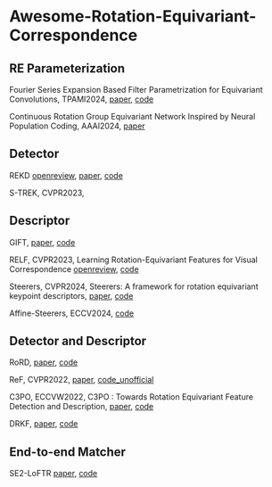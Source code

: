 # Awesome-Rotation-Equivariant-Correspondence

## RE Parameterization
Fourier Series Expansion Based Filter Parametrization for Equivariant Convolutions, TPAMI2024, [paper](https://ieeexplore.ieee.org/abstract/document/9851557), [code](https://github.com/XieQi2015/F-Conv)

Continuous Rotation Group Equivariant Network Inspired by Neural Population Coding, AAAI2024, [paper](https://ojs.aaai.org/index.php/AAAI/article/view/29027)

## Detector
REKD [openreview](https://openreview.net/forum?id=sJJXksSg7yi), 
 [paper](https://openaccess.thecvf.com/content/CVPR2022/html/Lee_Self-Supervised_Equivariant_Learning_for_Oriented_Keypoint_Detection_CVPR_2022_paper.html), [code](https://github.com/bluedream1121/REKD)

S-TREK, CVPR2023,

## Descriptor
GIFT, [paper](https://proceedings.neurips.cc/paper/2019/hash/34306d99c63613fad5b2a140398c0420-Abstract.html), [code](https://github.com/zju3dv/GIFT)

RELF, CVPR2023, Learning Rotation-Equivariant Features for Visual Correspondence [openreview](https://openreview.net/forum?id=GCF6ZOA6Npk), [code](https://github.com/bluedream1121/RELF)

Steerers, CVPR2024, Steerers: A framework for rotation equivariant keypoint descriptors, [paper](https://arxiv.org/pdf/2312.02152.pdf), [code](https://github.com/georg-bn/rotation-steerers)

Affine-Steerers, ECCV2024, [code](https://github.com/georg-bn/affine-steerers)

## Detector and Descriptor
RoRD, [paper](https://arxiv.org/pdf/2103.08573.pdf), [code](https://github.com/UditSinghParihar/RoRD)

ReF, CVPR2022, [paper](https://arxiv.org/abs/2203.05206), [code_unofficial](https://github.com/ShuaiAlger/ReF_pytorch)

C3PO, ECCVW2022, C3PO : Towards Rotation Equivariant Feature Detection and Description, [paper](https://openreview.net/forum?id=dXouQ9ubkPJ), [code](http://github.com/bpiyush/rotation-equivariant-lfm)

DRKF, [paper](https://arxiv.org/pdf/2209.10907.pdf), [code](https://github.com/MTUAV-VisionAI/DRKF)


## End-to-end Matcher
SE2-LoFTR [paper](https://openaccess.thecvf.com/content/CVPR2022W/IMW/html/Bokman_A_Case_for_Using_Rotation_Invariant_Features_in_State_of_CVPRW_2022_paper.html), [code](https://github.com/inkyusa/se2-loftr)



